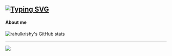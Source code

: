 [![Typing SVG](https://readme-typing-svg.herokuapp.com?font=Fira+Code&pause=750&color=2CF74C&width=435&lines=Hi!%E2%9C%8C%F0%9F%8F%BB;I'm+Rahulkrishy%F0%9F%91%A8%F0%9F%8F%BB%E2%80%8D%F0%9F%92%BB)](https://git.io/typing-svg)
--

#### About me <br/>

![rahulkrishy's GitHub stats](https://github-readme-stats.vercel.app/api?username=rahulkrishy&theme=chartreuse-dark&show_icons=true&&hide=issues,contribs)

---
[![](https://visitcount.itsvg.in/api?id=rahulkrishy&label=visitors&color=12&icon=5&pretty=true)](https://visitcount.itsvg.in)
<!--
**rahulkrishy/rahulkrishy** is a ✨ _special_ ✨ repository because its `README.md` (this file) appears on your GitHub profile.

Here are some ideas to get you started:

- 🔭 I’m currently working on ...
- 🌱 I’m currently learning ...
- 👯 I’m looking to collaborate on ...
- 🤔 I’m looking for help with ...
- 💬 Ask me about ...
- 📫 How to reach me: ...
- 😄 Pronouns: ...
- ⚡ Fun fact: ...
-->
